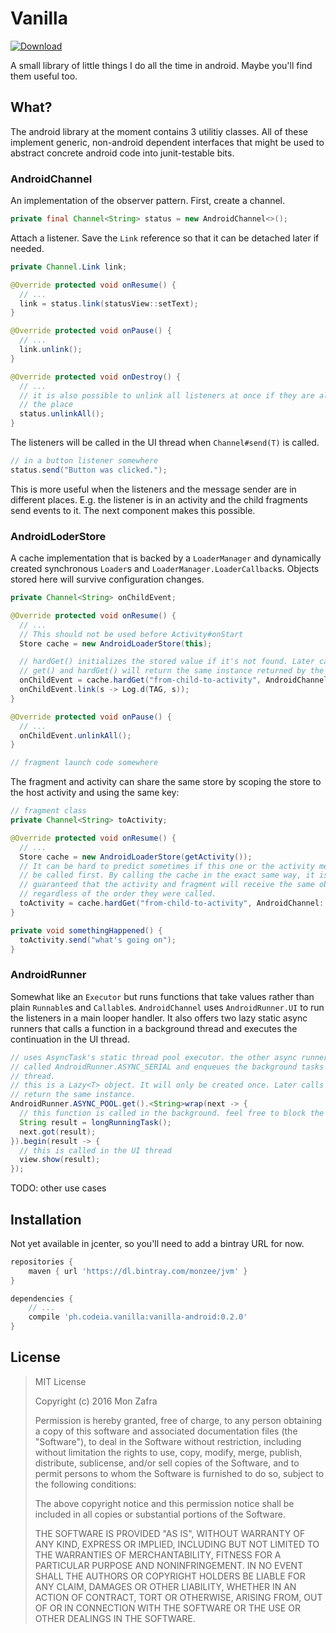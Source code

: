 # Vanilla

[ ![Download](https://api.bintray.com/packages/monzee/jvm/vanilla-android/images/download.svg) ](https://bintray.com/monzee/jvm/vanilla-android/_latestVersion)

A small library of little things I do all the time in android. Maybe you'll find
them useful too.

## What?

The android library at the moment contains 3 utilitiy classes. All of these
implement generic, non-android dependent interfaces that might be used to
abstract concrete android code into junit-testable bits.

### AndroidChannel

An implementation of the observer pattern. First, create a channel.

~~~java
private final Channel<String> status = new AndroidChannel<>();
~~~

Attach a listener. Save the `Link` reference so that it can be detached later
if needed.

~~~java
private Channel.Link link;

@Override protected void onResume() {
  // ...
  link = status.link(statusView::setText);
}

@Override protected void onPause() {
  // ...
  link.unlink();
}

@Override protected void onDestroy() {
  // ...
  // it is also possible to unlink all listeners at once if they are all over
  // the place
  status.unlinkAll();
}
~~~

The listeners will be called in the UI thread when `Channel#send(T)` is called.

~~~java
// in a button listener somewhere
status.send("Button was clicked.");
~~~

This is more useful when the listeners and the message sender are in different
places. E.g. the listener is in an activity and the child fragments send events
to it. The next component makes this possible.

### AndroidLoderStore

A cache implementation that is backed by a `LoaderManager` and dynamically
created synchronous `Loader`s and `LoaderManager.LoaderCallback`s. Objects
stored here will survive configuration changes.

~~~java
private Channel<String> onChildEvent;

@Override protected void onResume() {
  // ...
  // This should not be used before Activity#onStart
  Store cache = new AndroidLoaderStore(this);

  // hardGet() initializes the stored value if it's not found. Later calls to
  // get() and hardGet() will return the same instance returned by the factory
  onChildEvent = cache.hardGet("from-child-to-activity", AndroidChannel::new);
  onChildEvent.link(s -> Log.d(TAG, s));
}

@Override protected void onPause() {
  // ...
  onChildEvent.unlinkAll();
}

// fragment launch code somewhere
~~~

The fragment and activity can share the same store by scoping the store to the
host activity and using the same key:

~~~java
// fragment class
private Channel<String> toActivity;

@Override protected void onResume() {
  // ...
  Store cache = new AndroidLoaderStore(getActivity());
  // It can be hard to predict sometimes if this one or the activity method will
  // be called first. By calling the cache in the exact same way, it is
  // guaranteed that the activity and fragment will receive the same object
  // regardless of the order they were called.
  toActivity = cache.hardGet("from-child-to-activity", AndroidChannel::new);
}

private void somethingHappened() {
  toActivity.send("what's going on");
}
~~~

### AndroidRunner

Somewhat like an `Executor` but runs functions that take values rather than
plain `Runnable`s and `Callable`s. `AndroidChannel` uses `AndroidRunner.UI` to
run the listeners in a main looper handler. It also offers two lazy static async
runners that calls a function in a background thread and executes the
continuation in the UI thread.

~~~java
// uses AsyncTask's static thread pool executor. the other async runner is
// called AndroidRunner.ASYNC_SERIAL and enqueues the background tasks in one
// thread.
// this is a Lazy<T> object. It will only be created once. Later calls will
// return the same instance.
AndroidRunner.ASYNC_POOL.get().<String>wrap(next -> {
  // this function is called in the background. feel free to block the thread.
  String result = longRunningTask();
  next.got(result);
}).begin(result -> {
  // this is called in the UI thread
  view.show(result);
});
~~~

TODO: other use cases

## Installation

Not yet available in jcenter, so you'll need to add a bintray URL for now.

~~~groovy
repositories {
    maven { url 'https://dl.bintray.com/monzee/jvm' }
}

dependencies {
    // ...
    compile 'ph.codeia.vanilla:vanilla-android:0.2.0'
}
~~~

## License

> MIT License
>
> Copyright (c) 2016 Mon Zafra
>
> Permission is hereby granted, free of charge, to any person obtaining a copy
> of this software and associated documentation files (the "Software"), to deal
> in the Software without restriction, including without limitation the rights
> to use, copy, modify, merge, publish, distribute, sublicense, and/or sell
> copies of the Software, and to permit persons to whom the Software is
> furnished to do so, subject to the following conditions:
>
> The above copyright notice and this permission notice shall be included in all
> copies or substantial portions of the Software.
>
> THE SOFTWARE IS PROVIDED "AS IS", WITHOUT WARRANTY OF ANY KIND, EXPRESS OR
> IMPLIED, INCLUDING BUT NOT LIMITED TO THE WARRANTIES OF MERCHANTABILITY,
> FITNESS FOR A PARTICULAR PURPOSE AND NONINFRINGEMENT. IN NO EVENT SHALL THE
> AUTHORS OR COPYRIGHT HOLDERS BE LIABLE FOR ANY CLAIM, DAMAGES OR OTHER
> LIABILITY, WHETHER IN AN ACTION OF CONTRACT, TORT OR OTHERWISE, ARISING FROM,
> OUT OF OR IN CONNECTION WITH THE SOFTWARE OR THE USE OR OTHER DEALINGS IN THE
> SOFTWARE.

